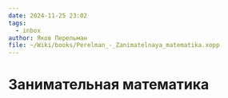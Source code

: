 ```yaml
---
date: 2024-11-25 23:02
tags:
  - inbox
author: Яков Перельман
file: ~/Wiki/books/Perelman_-_Zanimatelnaya_matematika.xopp
---
```


# Занимательная математика


